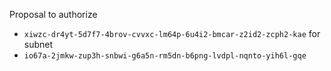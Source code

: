 Proposal to authorize
- `xiwzc-dr4yt-5d7f7-4brov-cvvxc-lm64p-6u4i2-bmcar-z2id2-zcph2-kae`
for subnet
- `io67a-2jmkw-zup3h-snbwi-g6a5n-rm5dn-b6png-lvdpl-nqnto-yih6l-gqe`
